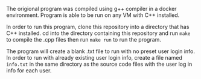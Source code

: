 The origional program was compiled using g++ compiler in a docker environment. Program is able to be run on any VM with C++ installed. 

In order to run this program, clone this repository into a directory that has C++ installed. cd into the directory containing this repository and run `make` to compile the .cpp files then run `make run` to run the program.

The program will create a blank .txt file to run with no preset user login info. In order to run with already existing user login info, create a file named `info.txt` in the same directory as the source code files with the user log in info for each user.
